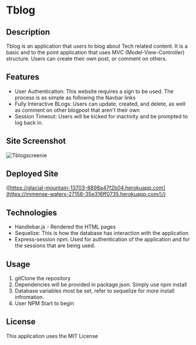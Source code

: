 # Tblog

## Description
Tblog is an application that users to blog about Tech related content. It is a basic and to the point application that uses MVC (Model-View-Controller) structure. Users can create their own post, or comment on others.

## Features
- User Authentication: This website requires a sign to be used. The process is as simple as following the Navbar links
- Fully Interactive BLogs: Users can update, created, and delete, as well as comment on other blogpost that aren't their own
- Session Timeout: Users will be kicked for inactivity and be prompted to log back in.

## Site Screenshot

![Tblogscreenie](https://github.com/Narvinator/tblog/assets/144052327/3c7b15c1-1504-4a9a-9d19-c0c5c858b459)


## Deployed Site

([https://glacial-mountain-13703-8898a47f2b04.herokuapp.com](https://immense-waters-27158-35e316ff0735.herokuapp.com/)/)

## Technologies
- Handlebar.js - Rendered the HTML pages
- Sequelize: This is how the database has interaction with the application
- Express-session npm: Used for authentication of the application and for the sessions that are being used.

## Usage
1. gitClone the repository
2. Dependencies will be provided in package.json. Simply use npm install
3. Database variables most be set, refer to sequelize for more install infromation.
4. User NPM Start to begin

## License
 This application uses the MIT License
 
